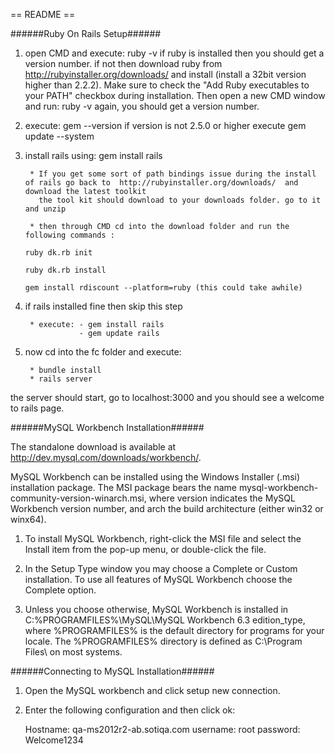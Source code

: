 == README ==


######Ruby On Rails Setup######

1) open CMD and execute: ruby -v if ruby is installed then you should get a version number. if not then download ruby from http://rubyinstaller.org/downloads/ and install
   (install a  32bit version higher than 2.2.2). Make sure to check the "Add Ruby executables to your PATH" checkbox during installation. Then open a new CMD window and run: ruby -v again, you should get a version number.

2) execute: gem --version if version is not 2.5.0 or higher execute gem update --system

3) install rails using: gem install rails

		* If you get some sort of path bindings issue during the install of rails go back to  http://rubyinstaller.org/downloads/  and download the latest toolkit 
		  the tool kit should download to your downloads folder. go to it and unzip 

		* then through CMD cd into the download folder and run the following commands :
																						ruby dk.rb init
																						ruby dk.rb install
																						gem install rdiscount --platform=ruby (this could take awhile)
4) if rails installed fine then skip this step

		* execute: - gem install rails
				   - gem update rails
		
		
5) now cd into the fc folder and execute: 

		* bundle install
		* rails server
the server should start, go to localhost:3000 and you should see a welcome to rails page.  

######MySQL Workbench Installation######

The standalone download is available at http://dev.mysql.com/downloads/workbench/.

MySQL Workbench can be installed using the Windows Installer (.msi) installation package. The MSI package bears the name mysql-workbench-community-version-winarch.msi, where version indicates the MySQL Workbench version number, and arch the build architecture (either win32 or winx64).

1. To install MySQL Workbench, right-click the MSI file and select the Install item from the pop-up menu, or double-click the file.

2. In the Setup Type window you may choose a Complete or Custom installation. To use all features of MySQL Workbench choose the Complete option.

3. Unless you choose otherwise, MySQL Workbench is installed in C:\%PROGRAMFILES%\MySQL\MySQL Workbench 6.3 edition_type\, where %PROGRAMFILES% is the default directory for programs for your locale. The %PROGRAMFILES% directory is defined as C:\Program Files\ on most systems.

######Connecting to MySQL Installation######

1. Open the MySQL workbench and click setup new connection.

2. Enter the following configuration and then click ok:

	Hostname: qa-ms2012r2-ab.sotiqa.com
	username: root
	password: Welcome1234